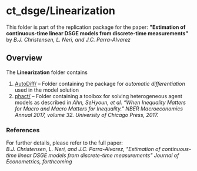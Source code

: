 # ct_dsge/Linearization

This folder is part of the replication package for the paper: **"Estimation of continuous-time linear DSGE models from discrete-time measurements"** by *B.J. Christensen, L. Neri, and J.C. Parra-Alvarez*

## Overview

The **Linearization** folder contains 

1. [AutoDiff/](AutoDiff/) – Folder containing the package for *automatic differentiation* used in the model solution
2. [phact/](phact/) –  Folder containing a toolbox for solving heterogeneous agent models as described in *Ahn, SeHyoun, et al. “When Inequality Matters for Macro and Macro Matters for Inequality.” NBER Macroeconomics Annual 2017, volume 32. University of Chicago Press, 2017.*

### References

For further details, please refer to the full paper:  
*B.J. Christensen, L. Neri, and J.C. Parra-Alvarez, "Estimation of continuous-time linear DSGE models from discrete-time measurements" Journal of Econometrics, forthcoming*
